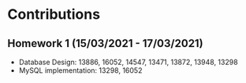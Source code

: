 # Contributions

## Homework 1 (15/03/2021 - 17/03/2021)

- Database Design: 13886, 16052, 14547, 13471, 13872, 13948, 13298
- MySQL implementation: 13298, 16052
